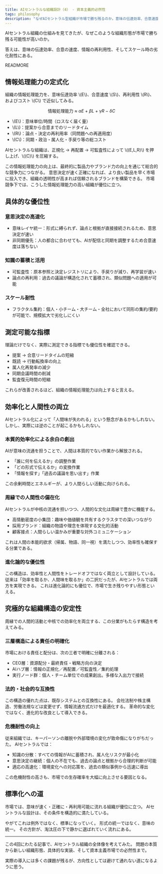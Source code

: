 ```yaml
---
title: AIセントラルな組織設計（4） - 資本主義的必然性
tags: philosophy
description: "なぜAIセントラル型組織が市場で勝ち残るのか。意味の伝達効率、合意速度、知の再利用性から見る競争優位性と必然性。"
---
```


AIセントラル組織の仕組みを見てきたが、なぜこのような組織形態が市場で勝ち残る可能性が高いのか。

答えは、意味の伝達効率、合意の速度、情報の再利用性、そしてスケール時の劣化耐性にある。

READMORE

## 情報処理能力の定式化

組織の情報処理能力を、意味伝達効率 \\(E\\)、合意速度 \\(S\\)、再利用性 \\(R\\)、およびコスト \\(C\\) で近似してみる。

$$
\text{情報処理能力} \ \approx \ \alpha E \ + \ \beta L \ + \ \gamma R \ - \ \delta C
$$

- \\(E\\)：意味単位/時間（ロスなく届く量）
- \\(L\\)：提案から合意までのリードタイム
- \\(R\\)：論点・決定の再利用率（同問題への再適用度）
- \\(C\\)：同期・政治・属人化・手戻り等の総コスト

AIセントラルな組織は、正規化 -> 再配置 -> 可監査性によって \\((E,L,R)\\) を押し上げ、\\((C)\\) を圧縮する。

この情報処理能力の向上は、最終的に製品力やブランド力の向上を通じて総合的な競争力につながる。
意思決定が速く正確になれば、より良い製品を早く市場に投入でき、組織の透明性が高まれば信頼されるブランドを構築できる。
市場競争下では、こうした情報処理能力の高い組織が優位に立つ。

## 具体的な優位性

### 意思決定の高速化
- 意味レイヤ統一：形式に縛られず、論点と根拠が直接接続されるため、意思決定が速い
- 非同期優先：人の都合に合わせても、AIが配信と同期を調整するため合意速度は落ちない

### 知識の蓄積と活用
- 可監査性：原本参照と決定レジストリにより、手戻りが減り、再学習が速い
- 論点の再利用：過去の議論が構造化されて蓄積され、類似問題への適用が可能

### スケール耐性
- フラクタル集約：個人・小チーム・大チーム・全社において同形の集約/要約が可能で、規模拡大で劣化しにくい

## 測定可能な指標

理論だけでなく、実際に測定できる指標でも優位性を確認できる。

- 提案 -> 合意リードタイムの短縮
- 既読 -> 行動転換率の向上  
- 属人化再発率の減少
- 同期会議時間の削減
- 監査復元時間の短縮

これらが改善されるほど、組織の情報処理能力は向上すると言える。

## 効率化と人間性の両立

AIセントラル化によって「人間味が失われる」という懸念があるかもしれない。
しかし、実際には逆のことが起こるかもしれない。

### 本質的効率化による余白の創出
AIが意味の流通を担うことで、人間は本質的でない作業から解放される。

- 「誰に何を伝えるか」の調整作業
- 「どの形式で伝えるか」の変換作業  
- 「情報を探す」「過去の議論を思い出す」作業

この余剰時間とエネルギーが、より人間らしい活動に向けられる。

### 周縁での人間性の偏在化
AIセントラルが中核の流通を担いつつ、人間的な文化は周縁で豊かに機能する。

- 高情動密度の小集団：趣味や価値観を共有するクラスタでの深いつながり
- 採用ブランド：組織の物語や理念を体現する文化的活動  
- 顧客接点：人間らしい温かみが重要な対外コミュニケーション

これは人間の本能的欲求（帰属、物語、同一視）を満たしつつ、効率性も確保する分業である。

### 進化論的な優位性
この構造は、効率性と人間性をトレードオフではなく両立として設計している。
従来は「効率を取るか、人間味を取るか」の二択だったが、AIセントラルでは両方を実現できる。
これは進化論的にも優位で、市場で生き残りやすい形態といえる。

## 究極的な組織構造の安定性

周縁での人間的活動と中核での効率化を両立する、この分業がもたらす構造を考えてみる。

### 三層構造による責任の明確化
市場における責任と配分は、次の三者で明確に分離される：

- CEO層：資源配分・最終責任・戦略方向の決定
- AIハブ層：情報の正規化／再配置／可監査性／集約処理
- 実行ノード群：個人・チーム単位での成果創出。多様な入出力で接続

### 法的・社会的な互換性
この構造の優れた点は、既存システムとの互換性にある。
会社法制や株主構造、労働法規などは変更せず、情報流通方式だけを最適化する。
革命的な変化ではなく、進化的な改良として導入できる。

### 危機耐性の向上
従来組織では、キーパーソンの離脱や外部環境の変化が致命傷になりがちだった。
AIセントラルでは：

- 知識の分散：すべての情報がAIに蓄積され、属人化リスクが最小化
- 意思決定の継続：個人の不在でも、過去の論点と根拠から合理的判断が可能
- 適応の高速化：環境変化への対応策を、過去の類似事例から迅速に導出

この危機耐性の高さも、市場での生存確率を大幅に向上させる要因となる。

## 標準化への道

市場では、意味が速く・正確に・再利用可能に流れる組織が優位に立つ。
AIセントラルな設計は、その条件を構造的に満たしている。

やがてこれは例外ではなく、標準になっていく。
形式の統一ではなく、意味の統一。
その方針が、淘汰圧の下で静かに選ばれていく流れにある。

---

この4回にわたる記事で、AIセントラル組織の全体像を考えてみた。
問題の本質から新しい組織形態、具体的な実装、そして資本主義市場での必然性まで。

実際の導入には多くの課題が残るが、方向性としては避けて通れない道になるように思う。

